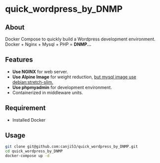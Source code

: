# quick_wordpress_by_DNMP

## About

Docker Compose to quickly build a Wordpress development environment.  
Docker + Nginx + Mysql + PHP = **DNMP...**  

## Features

* **Use NGINX** for web server.
* **Use Alpine Image** for weight reduction, <u>but mysql image use debian:stretch-slim.</u>
* **Use phpmyadmin** for development environment.
* Containerized in middleware units.

## Requirement

* Installed Docker

## Usage

```bash
git clone git@github.com:canji53/quick_wordpress_by_DNMP.git
cd quick_wordpress_by_DNMP
docker-compose up -d
```
